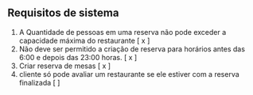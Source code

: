 ## Requisitos de sistema

1. A Quantidade de pessoas em uma reserva não pode exceder a capacidade máxima do restaurante [ x ]
2. Não deve ser permitido a criação de reserva para horários antes das 6:00 e depois das 23:00 horas. [ x ]
3. Criar reserva de mesas [ x ]
4. cliente só pode avaliar um restaurante se ele estiver com a reserva finalizada [ ]